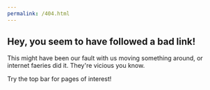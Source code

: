 ```yaml
---
permalink: /404.html
---
```

## Hey, you seem to have followed a bad link! 

This might have been our fault with us moving something around, or internet faeries did it. They're vicious you know.

Try the top bar for pages of interest!
